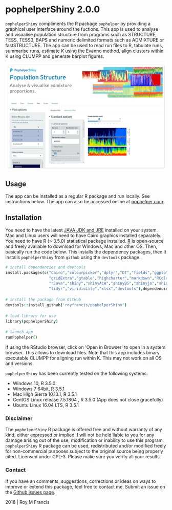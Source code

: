 # pophelperShiny 2.0.0

`pophelperShiny` compliments the R package `pophelper` by providing a graphical user interface around the fuctions. This app is used to analyse and visualise population structure from programs such as STRUCTURE, TESS, TESS3, BAPS and numeric delimited formats such as ADMIXTURE or fastSTRUCTURE. The app can be used to read run files to R, tabulate runs, summarise runs, estimate *K* using the Evanno method, align clusters within K using CLUMPP and generate barplot figures.  

![A preview of the app.](./images/preview.jpg)

## Usage

The app can be installed as a regular R package and run locally. See instructions below. The app can also be accessed online at [pophelper.com](http://www.pophelper.com). 

## Installation  

You need to have the latest [JAVA JDK and JRE](http://www.oracle.com/technetwork/java/javase/downloads/index.html) installed on your system. Mac and Linux users will need to have Cairo graphics installed separately. You need to have R (> 3.5.0) statistical package installed. [R](https://www.r-project.org/) is open-source and freely available to download for Windows, Mac and other OS. Then, basically run the code below. This installs the dependency packages, then it installs `pophelperShiny` from `github` using the `devtools` package.  

```coffee
# install dependencies and devtools
install.packages(c("Cairo","colourpicker","dplyr","DT","fields","ggplot2",
                   "gridExtra","gtable","highcharter","markdown","RColorBrewer",
                   "rJava","shiny","shinyAce","shinyBS","shinyjs","shinythemes",
                   "tidyr","viridisLite","xlsx","devtools"),dependencies=T)

# install the package from GitHub
devtools::install_github('royfrancis/pophelperShiny')

# load library for use
library(pophelperShiny)

# launch app
runPophelper()
```

If using the RStudio browser, click on 'Open in Browser' to open in a system browser. This allows to download files. Note that this app includes binary executable CLUMPP for aligning run within K. This may not work on all OS and versions.

`pophelperShiny` has been currently tested on the following systems: 

+ Windows 10, R 3.5.0  
+ Windows 7 64bit, R 3.5.1  
+ Mac High Sierra 10.13.1, R 3.5.1  
+ CentOS Linux release 7.5.1804 , R 3.5.0  (App does not close gracefully)
+ Ubuntu Linux 16.04 LTS, R 3.5.1  

### Disclaimer

The `pophelperShiny` R package is offered free and without warranty of any kind, either expressed or implied. I will not be held liable to you for any damage arising out of the use, modification or inability to use this program. `pophelperShiny` R package can be used, redistributed and/or modified freely for non-commercial purposes subject to the original source being properly cited. Licensed under GPL-3. Please make sure you verify all your results.  

### Contact

If you have an comments, suggestions, corrections or ideas on ways to improve or extend this package, feel free to contact me. Submit an issue on the [Github issues page](https://github.com/royfrancis/pophelperShiny/issues).  

2018 | Roy M Francis  
